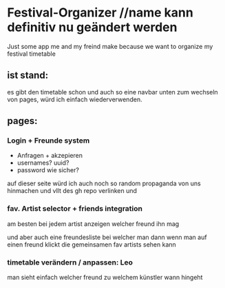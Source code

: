 # Festival-Organizer //name kann definitiv nu geändert werden
Just some app me and my freind make because we want to organize my festival timetable

## ist stand:
es gibt den timetable schon und auch so eine navbar unten zum wechseln von pages, würd ich einfach wiederverwenden.

## pages:

### Login + Freunde system

- Anfragen + akzepieren
- usernames? uuid?
- password wie sicher?

auf dieser seite würd ich auch noch so random propaganda von uns hinmachen und vllt des gh repo verlinken und 

### fav. Artist selector + friends integration

am besten bei jedem artist anzeigen welcher freund ihn mag
 
und aber auch eine freundesliste bei welcher man dann wenn man auf einen freund klickt die gemeinsamen fav artists sehen kann

### timetable verändern / anpassen: Leo

man sieht einfach welcher freund zu welchem künstler wann hingeht
